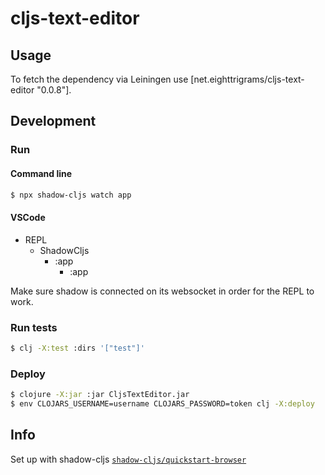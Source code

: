 # cljs-text-editor

## Usage

To fetch the dependency via Leiningen use [net.eighttrigrams/cljs-text-editor "0.0.8"].

## Development

### Run

#### Command line

```bash
$ npx shadow-cljs watch app
```

#### VSCode

- REPL
    - ShadowCljs
        - :app
            - :app

Make sure shadow is connected on its websocket
in order for the REPL to work.

### Run tests

```bash
$ clj -X:test :dirs '["test"]'
```

### Deploy

```bash
$ clojure -X:jar :jar CljsTextEditor.jar
$ env CLOJARS_USERNAME=username CLOJARS_PASSWORD=token clj -X:deploy
```

## Info

Set up with shadow-cljs [`shadow-cljs/quickstart-browser`](https://github.com/shadow-cljs/quickstart-browser)
